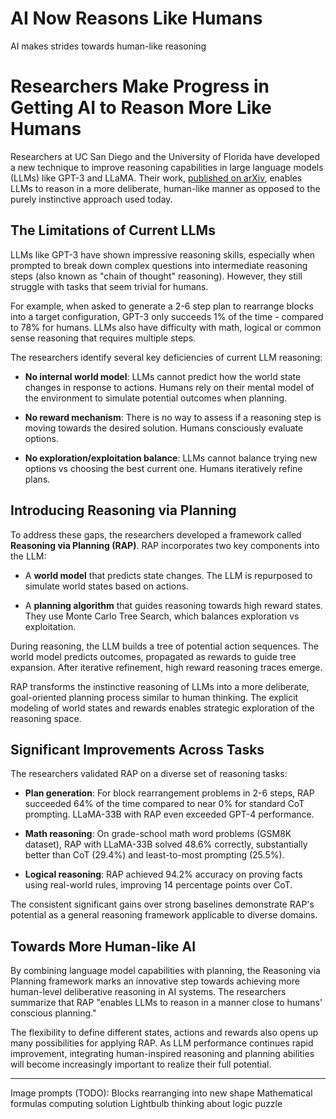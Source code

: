 #  AI Now Reasons Like Humans 

  AI makes strides towards human-like reasoning

 # Researchers Make Progress in Getting AI to Reason More Like Humans

Researchers at UC San Diego and the University of Florida have developed a new technique to improve reasoning capabilities in large language models (LLMs) like GPT-3 and LLaMA. Their work, [published on arXiv](https://arxiv.org/abs/2303.10261), enables LLMs to reason in a more deliberate, human-like manner as opposed to the purely instinctive approach used today. 

## The Limitations of Current LLMs

LLMs like GPT-3 have shown impressive reasoning skills, especially when prompted to break down complex questions into intermediate reasoning steps (also known as "chain of thought" reasoning). However, they still struggle with tasks that seem trivial for humans. 

For example, when asked to generate a 2-6 step plan to rearrange blocks into a target configuration, GPT-3 only succeeds 1% of the time - compared to 78% for humans. LLMs also have difficulty with math, logical or common sense reasoning that requires multiple steps. 

The researchers identify several key deficiencies of current LLM reasoning:

- **No internal world model**: LLMs cannot predict how the world state changes in response to actions. Humans rely on their mental model of the environment to simulate potential outcomes when planning.

- **No reward mechanism**: There is no way to assess if a reasoning step is moving towards the desired solution. Humans consciously evaluate options.

- **No exploration/exploitation balance**: LLMs cannot balance trying new options vs choosing the best current one. Humans iteratively refine plans.

## Introducing Reasoning via Planning

To address these gaps, the researchers developed a framework called **Reasoning via Planning (RAP)**. RAP incorporates two key components into the LLM:

- A **world model** that predicts state changes. The LLM is repurposed to simulate world states based on actions.

- A **planning algorithm** that guides reasoning towards high reward states. They use Monte Carlo Tree Search, which balances exploration vs exploitation. 

During reasoning, the LLM builds a tree of potential action sequences. The world model predicts outcomes, propagated as rewards to guide tree expansion. After iterative refinement, high reward reasoning traces emerge.

RAP transforms the instinctive reasoning of LLMs into a more deliberate, goal-oriented planning process similar to human thinking. The explicit modeling of world states and rewards enables strategic exploration of the reasoning space.

## Significant Improvements Across Tasks

The researchers validated RAP on a diverse set of reasoning tasks:

- **Plan generation**: For block rearrangement problems in 2-6 steps, RAP succeeded 64% of the time compared to near 0% for standard CoT prompting. LLaMA-33B with RAP even exceeded GPT-4 performance.

- **Math reasoning**: On grade-school math word problems (GSM8K dataset), RAP with LLaMA-33B solved 48.6% correctly, substantially better than CoT (29.4%) and least-to-most prompting (25.5%).

- **Logical reasoning**: RAP achieved 94.2% accuracy on proving facts using real-world rules, improving 14 percentage points over CoT.

The consistent significant gains over strong baselines demonstrate RAP's potential as a general reasoning framework applicable to diverse domains.

## Towards More Human-like AI

By combining language model capabilities with planning, the Reasoning via Planning framework marks an innovative step towards achieving more human-level deliberative reasoning in AI systems. The researchers summarize that RAP "enables LLMs to reason in a manner close to humans' conscious planning."

The flexibility to define different states, actions and rewards also opens up many possibilities for applying RAP. As LLM performance continues rapid improvement, integrating human-inspired reasoning and planning abilities will become increasingly important to realize their full potential.

-----
Image prompts (TODO):
Blocks rearranging into new shape 
Mathematical formulas computing solution
Lightbulb thinking about logic puzzle